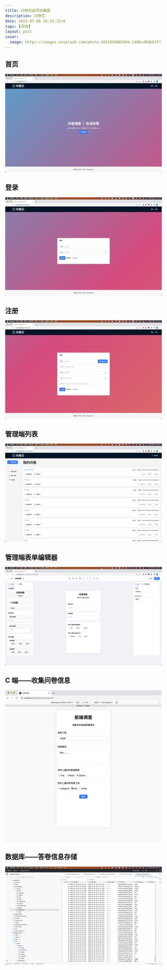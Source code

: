 ```yaml
---
title: 问卷实战项目截图
description: 问卷芯
date: 2023-07-06 16:33:31+8
tags: [项目]
layout: post
cover:
  image: https://images.unsplash.com/photo-1661956602944-249bcd04b63f?ixlib=rb-4.0.3&ixid=M3wxMjA3fDF8MHxwaG90by1wYWdlfHx8fGVufDB8fHx8fA%3D%3D&auto=format&fit=crop&w=2670&q=80
---
```


## 首页

![](/resources/2023-07/06.png)


## 登录

![](/resources/2023-07/07.png)


## 注册

![](/resources/2023-07/08.png)


## 管理端列表

![](/resources/2023-07/09.png)


## 管理端表单编辑器

![](/resources/2023-07/10.png)


## C 端——收集问卷信息

![](/resources/2023-07/11.png)


## 数据库——答卷信息存储

![](/resources/2023-07/12.png)
